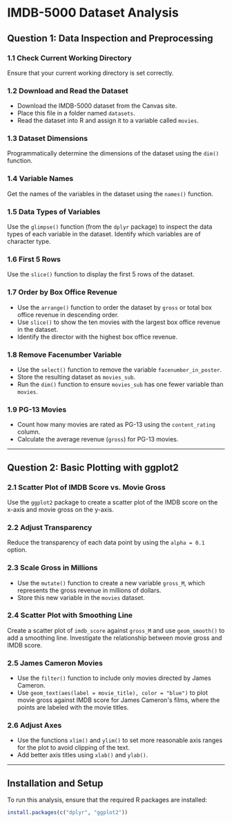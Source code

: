 # IMDB-5000 Dataset Analysis

## Question 1: Data Inspection and Preprocessing

### 1.1 Check Current Working Directory
Ensure that your current working directory is set correctly.

### 1.2 Download and Read the Dataset
- Download the IMDB-5000 dataset from the Canvas site.
- Place this file in a folder named `datasets`.
- Read the dataset into R and assign it to a variable called `movies`.

### 1.3 Dataset Dimensions
Programmatically determine the dimensions of the dataset using the `dim()` function.

### 1.4 Variable Names
Get the names of the variables in the dataset using the `names()` function.

### 1.5 Data Types of Variables
Use the `glimpse()` function (from the `dplyr` package) to inspect the data types of each variable in the dataset. Identify which variables are of character type.

### 1.6 First 5 Rows
Use the `slice()` function to display the first 5 rows of the dataset.

### 1.7 Order by Box Office Revenue
- Use the `arrange()` function to order the dataset by `gross` or total box office revenue in descending order.
- Use `slice()` to show the ten movies with the largest box office revenue in the dataset.
- Identify the director with the highest box office revenue.

### 1.8 Remove Facenumber Variable
- Use the `select()` function to remove the variable `facenumber_in_poster`.
- Store the resulting dataset as `movies_sub`.
- Run the `dim()` function to ensure `movies_sub` has one fewer variable than `movies`.

### 1.9 PG-13 Movies
- Count how many movies are rated as PG-13 using the `content_rating` column.
- Calculate the average revenue (`gross`) for PG-13 movies.

---

## Question 2: Basic Plotting with ggplot2

### 2.1 Scatter Plot of IMDB Score vs. Movie Gross
Use the `ggplot2` package to create a scatter plot of the IMDB score on the x-axis and movie gross on the y-axis.

### 2.2 Adjust Transparency
Reduce the transparency of each data point by using the `alpha = 0.1` option.

### 2.3 Scale Gross in Millions
- Use the `mutate()` function to create a new variable `gross_M`, which represents the gross revenue in millions of dollars.
- Store this new variable in the `movies` dataset.

### 2.4 Scatter Plot with Smoothing Line
Create a scatter plot of `imdb_score` against `gross_M` and use `geom_smooth()` to add a smoothing line. Investigate the relationship between movie gross and IMDB score.

### 2.5 James Cameron Movies
- Use the `filter()` function to include only movies directed by James Cameron.
- Use `geom_text(aes(label = movie_title), color = "blue")` to plot movie gross against IMDB score for James Cameron's films, where the points are labeled with the movie titles.

### 2.6 Adjust Axes
- Use the functions `xlim()` and `ylim()` to set more reasonable axis ranges for the plot to avoid clipping of the text.
- Add better axis titles using `xlab()` and `ylab()`.

---

## Installation and Setup

To run this analysis, ensure that the required R packages are installed:

```r
install.packages(c("dplyr", "ggplot2"))

